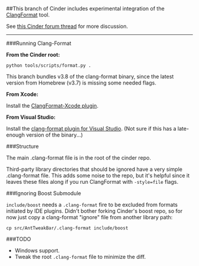 ##This branch of Cinder includes experimental integration of the [ClangFormat](http://clang.llvm.org/docs/ClangFormat.html) tool.


See [this Cinder forum thread](https://forum.libcinder.org/topic/cinder-clangformat-style) for more discussion.



----

###Running Clang-Format

**From the Cinder root:**

	python tools/scripts/format.py .

This branch bundles v3.8 of the clang-format binary, since the latest version from Homebrew (v3.7) is missing some needed flags.


**From Xcode:**

Install the [ClangFormat-Xcode plugin](https://github.com/travisjeffery/ClangFormat-Xcode).

**From Visual Studio:**

Install the [clang-format plugin for Visual Studio](http://llvm.org/builds/). (Not sure if this has a late-enough version of the binary...)


###Structure

The main .clang-format file is in the root of the cinder repo.

Third-party library directories that should be ignored have a very simple .clang-format file. This adds some noise to the repo, but it's helpful since it leaves these files along if you run ClangFormat with `-style=file` flags.

###Ignoring Boost Submodule

`include/boost` needs a `.clang-format` fire to be excluded from formats initiated by IDE plugins. Didn't bother forking Cinder's boost repo, so for now just copy a clang-format "ignore" file from another library path:

	cp src/AntTweakBar/.clang-format include/boost
	
	
###TODO

- Windows support.
- Tweak the root `.clang-format` file to minimize the diff.